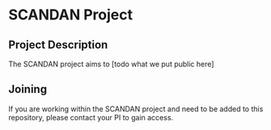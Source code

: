 # SCANDAN Project

## Project Description

The SCANDAN project aims to [todo what we put public here]

## Joining

If you are working within the SCANDAN project and need to be added to this repository, please contact your PI to gain access. 

